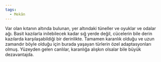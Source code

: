 ```yaml
---
tags:
  - Mekân
---  
```

  
Var olan kıtanın altında bulunan, yer altındaki tüneller ve oyuklar ve odalar ağı. Basit kazılarla inilebilecek kadar sığ yerde değil, cücelerin bile derin kazılarda karşılaşabildiği bir derinlikte. Tamamen karanlık olduğu ve uzun zamandır böyle olduğu için burada yaşayan türlerin özel adaptasyonları olmuş. Yüzeyden gelen canlılar, karanlığa alışkın olsalar bile büyük dezavantajda.